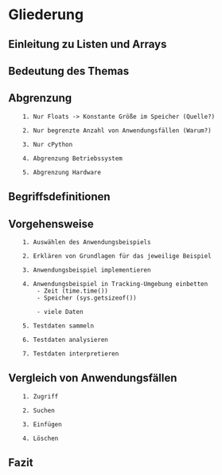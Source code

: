# Gliederung


## Einleitung zu Listen und Arrays


## Bedeutung des Themas
    

## Abgrenzung
        1. Nur Floats -> Konstante Größe im Speicher (Quelle?)

        2. Nur begrenzte Anzahl von Anwendungsfällen (Warum?)

        3. Nur cPython

        4. Abgrenzung Betriebssystem

        5. Abgrenzung Hardware

## Begriffsdefinitionen
 

## Vorgehensweise
        1. Auswählen des Anwendungsbeispiels

        2. Erklären von Grundlagen für das jeweilige Beispiel

        3. Anwendungsbeispiel implementieren

        4. Anwendungsbeispiel in Tracking-Umgebung einbetten
            - Zeit (time.time())
            - Speicher (sys.getsizeof())

            - viele Daten

        5. Testdaten sammeln

        6. Testdaten analysieren

        7. Testdaten interpretieren

## Vergleich von Anwendungsfällen
        1. Zugriff

        2. Suchen

        3. Einfügen

        4. Löschen


## Fazit

